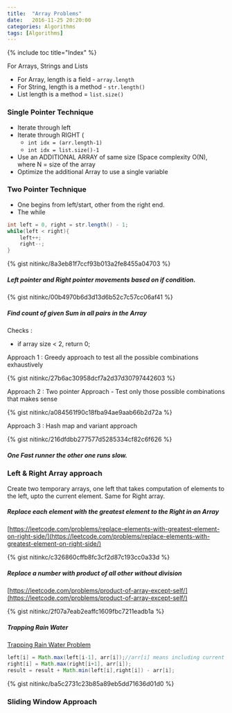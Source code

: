 ```yaml
---
title:  "Array Problems"
date:   2016-11-25 20:20:00
categories: Algorithms
tags: [Algorithms]
---
```


{% include toc title="Index" %}

For Arrays, Strings and Lists

* For Array, length is a field - `array.length`
* For String, length is a method - `str.length()`
* List length is a method = `list.size()`

### Single Pointer Technique

- Iterate through left
- Iterate through RIGHT (
    - `int idx = (arr.length-1)`
    - `int idx = list.size()-1`
- Use an ADDITIONAL ARRAY of same size (Space complexity O(N), where N = size of
  the array
- Optimize the additional Array to use a single variable

### Two Pointer Technique

- One begins from left/start, other from the right end.
- The while

```java
int left = 0, right = str.length() - 1;
while(left < right){
    left++;
    right--;
}
```

{% gist nitinkc/8a3eb81f7ccf93b013a2fe8455a04703 %}

##### Left pointer and Right pointer movements based on if condition.

{% gist nitinkc/00b4970b6d3d13d6b52c7c57cc06af41 %}

##### Find count of given Sum in all pairs in the Array

Checks :

* if array size < 2, return 0;

Approach 1 : Greedy approach to test all the possible combinations exhaustively

{% gist nitinkc/27b6ac30958dcf7a2d37d30797442603 %}

Approach 2 : Two pointer Approach - Test only those possible combinations that
makes sense

{% gist nitinkc/a084561f90c18fba94ae9aab66b2d72a %}

Approach 3 : Hash map and variant approach

{% gist nitinkc/216dfdbb277577d5285334cf82c6f626 %}

##### One Fast runner the other one runs slow.

### Left & Right Array approach

Create two temporary arrays, one left that takes computation of elements to the
left, upto the current element. Same for Right array.

##### Replace each element with the greatest element to the Right in an Array

[https://leetcode.com/problems/replace-elements-with-greatest-element-on-right-side/](https://leetcode.com/problems/replace-elements-with-greatest-element-on-right-side/)

{% gist nitinkc/c326860cffb8fc3cf2d87c193cc0a33d %}

##### Replace a number with product of all other without division

[https://leetcode.com/problems/product-of-array-except-self/](https://leetcode.com/problems/product-of-array-except-self/)

{% gist nitinkc/2f07a7eab2eaffc1609fbc7211eadb1a %}

##### Trapping Rain Water

[Trapping Rain Water Problem](https://leetcode.com/problems/trapping-rain-water/)

```java
left[i] = Math.max(left[i-1], arr[i]);//arr[i] means including current element
right[i] = Math.max(right[i+1], arr[i]);
result = result + Math.min(left[i],right[i]) - arr[i];
```

{% gist nitinkc/ba5c2731c23b85a89eb5dd71636d01d0 %}

### Sliding Window Approach


